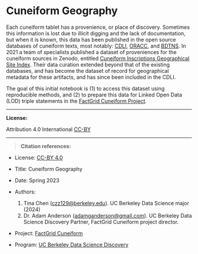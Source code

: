 # Cuneiform Geography

Each cuneiform tablet has a provenience, or place of discovery. Sometimes this information is lost due to illicit digging and the lack of documentation, but when it is known, this data has been published in the open source databases of cuneiform texts, most notably: [CDLI](https://cdli.mpiwg-berlin.mpg.de/), [ORACC](oracc.museum.upenn.edu), and [BDTNS](http://bdtns.filol.csic.es/).
In 2021 a team of specialists published a dataset of proveniences for the cuneiform sources in Zenodo, entitled [Cuneiform Inscriptions Geographical Site Index](https://zenodo.org/record/5642899#.YxeO1uzMLy9). Their data curation extended beyond that of the existing databases, and has become the dataset of record for geographical metadata for these artifacts, and has since been included in the CDLI.

The goal of this initial notebook is (1) to access this dataset using reproducible methods, and (2) to prepare this data for Linked Open Data (LOD) triple statements in the [FactGrid Cuneiform Project](https://database.factgrid.de/wiki/FactGrid:Cuneiform_Project).

------------

**License:**

Attribution 4.0 International [CC-BY](https://github.com/santisoler/cc-licenses/blob/main/LICENSE-CC-BY)

----------
> __Citation references:__
* License: [CC-BY 4.0](https://github.com/santisoler/cc-licenses/blob/main/LICENSE-CC-BY)
* Title: Cuneiform Geography
* Date: Spring 2023
* Authors:
  1. Tina Chen (czz129@berkeley.edu). UC Berkeley Data Science major (2024)
  2. Dr. Adam Anderson (adamganderson@gmail.com). UC Berkeley Data Science Discovery Partner, FactGrid Cuneiform project director.

* Project: [FactGrid Cuneiform](https://database.factgrid.de/wiki/FactGrid:Cuneiform_Project)
* Program: [UC Berkeley Data Science Discovery](https://data.berkeley.edu/project/factgrid-cuneiform)
